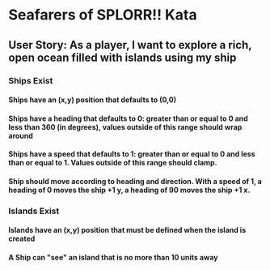 # Seafarers of SPLORR!! Kata

## User Story: As a player, I want to explore a rich, open ocean filled with islands using my ship

### Ships Exist

#### Ships have an (x,y) position that defaults to (0,0)

#### Ships have a heading that defaults to 0: greater than or equal to 0 and less than 360 (in degrees), values outside of this range should wrap around

#### Ships have a speed that defaults to 1: greater than or equal to 0 and less than or equal to 1. Values outside of this range should clamp.

#### Ship should move according to heading and direction. With a speed of 1, a heading of 0 moves the ship +1 y, a heading of 90 moves the ship +1 x.

### Islands Exist

#### Islands have an (x,y) position that must be defined when the island is created

#### A Ship can "see" an island that is no more than 10 units away